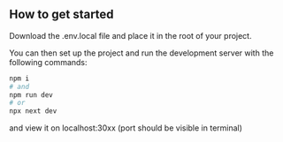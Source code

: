 ## How to get started

Download the .env.local file and place it in the root of your project.

You can then set up the project and run the development server with the following commands:

```bash
npm i
# and
npm run dev
# or
npx next dev
```

and view it on localhost:30xx (port should be visible in terminal)
